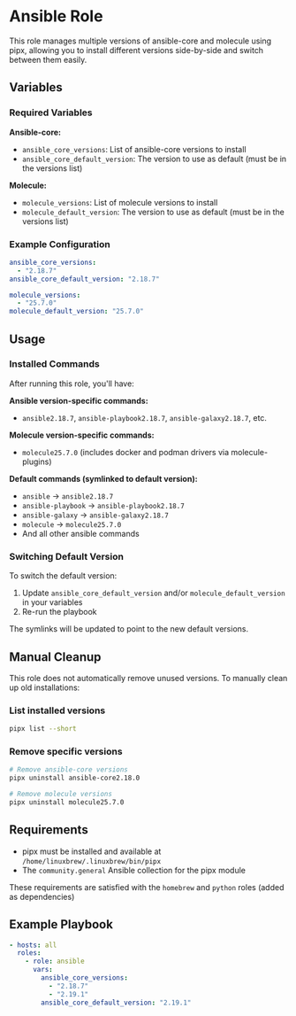 # Ansible Role

This role manages multiple versions of ansible-core and molecule using pipx,
allowing you to install different versions side-by-side and switch between them easily.

## Variables

### Required Variables

**Ansible-core:**

- `ansible_core_versions`: List of ansible-core versions to install
- `ansible_core_default_version`: The version to use as default (must be in the versions list)

**Molecule:**

- `molecule_versions`: List of molecule versions to install
- `molecule_default_version`: The version to use as default (must be in the versions list)

### Example Configuration

```yaml
ansible_core_versions:
  - "2.18.7"
ansible_core_default_version: "2.18.7"

molecule_versions:
  - "25.7.0"
molecule_default_version: "25.7.0"
```

## Usage

### Installed Commands

After running this role, you'll have:

**Ansible version-specific commands:**

- `ansible2.18.7`, `ansible-playbook2.18.7`, `ansible-galaxy2.18.7`, etc.

**Molecule version-specific commands:**

- `molecule25.7.0` (includes docker and podman drivers via molecule-plugins)

**Default commands (symlinked to default version):**

- `ansible` → `ansible2.18.7`
- `ansible-playbook` → `ansible-playbook2.18.7`
- `ansible-galaxy` → `ansible-galaxy2.18.7`
- `molecule` → `molecule25.7.0`
- And all other ansible commands

### Switching Default Version

To switch the default version:

1. Update `ansible_core_default_version` and/or `molecule_default_version` in your variables
2. Re-run the playbook

The symlinks will be updated to point to the new default versions.

## Manual Cleanup

This role does not automatically remove unused versions. To manually clean up old installations:

### List installed versions

```bash
pipx list --short
```

### Remove specific versions

```bash
# Remove ansible-core versions
pipx uninstall ansible-core2.18.0

# Remove molecule versions
pipx uninstall molecule25.7.0
```

## Requirements

- pipx must be installed and available at `/home/linuxbrew/.linuxbrew/bin/pipx`
- The `community.general` Ansible collection for the pipx module

These requirements are satisfied with the `homebrew` and `python` roles (added as dependencies)

## Example Playbook

```yaml
- hosts: all
  roles:
    - role: ansible
      vars:
        ansible_core_versions:
          - "2.18.7"
          - "2.19.1"
        ansible_core_default_version: "2.19.1"
```
